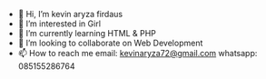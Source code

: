 - 👋 Hi, I’m kevin aryza firdaus
- 👀 I’m interested in Girl
- 🌱 I’m currently learning HTML & PHP
- 💞️ I’m looking to collaborate on Web Development
- 📫 How to reach me    email: kevinaryza72@gmail.com    whatsapp: 085155286764

<!---
kevinaryza72/kevinaryza72 is a ✨ special ✨ repository because its `README.md` (this file) appears on your GitHub profile.
You can click the Preview link to take a look at your changes.
--->
